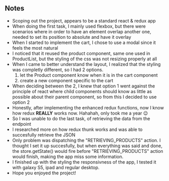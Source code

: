 ## Notes  
* Scoping out the project, appears to be a standard react & redux app  
* When doing the first task, I mainly used flexbox, but there were scenarios where in order to have an element overlap another one, needed to set its position to absolute and have it overlay  
* When I started to implement the cart, I chose to use a modal since it feels the most natural  
* I noticed that it reused the product component, same one used in ProductList, but the styling of the css was not resizing properly at all  
* When I came to better understand the layout, I realized that the styling was completly different, so I had 2 options.  
    1. let the Product component know when it is in the cart component  
    2. create a new component specific to the cart  
* When deciding between the 2, I knew that option 1 went against the principle of react where child components should know as little as possible about their parent component, so from this I decided to use option 2  
* Honestly, after implementing the enhanced redux functions, now I know how redux **REALLY** works now. Hahahah, only took me a year 😉  
* So I was unable to do the last task, of retrieving the data from the endpoint  
* I researched more on how redux thunk works and was able to succesfully retrieve the JSON  
* Only problem was dispatching the "RETRIEVING_PRODUCTS" action. I thought I set it up succesfully, but when everything was said and done, the store.getState() would fire before "RETRIEVING_PRODUCTS" action would finish, making the app miss some information.  
* I finished up with the styling the responsivness of the app, I tested it with galaxy S5, ipad and regular desktop.  
* Hope you enjoyed the project!  
